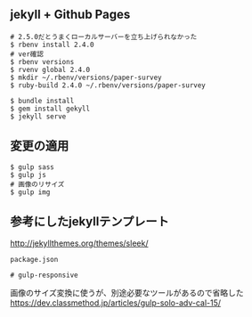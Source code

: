 ## jekyll + Github Pages

```
# 2.5.0だとうまくローカルサーバーを立ち上げられなかった
$ rbenv install 2.4.0
# ver確認
$ rbenv versions
$ rvenv global 2.4.0
$ mkdir ~/.rbenv/versions/paper-survey
$ ruby-build 2.4.0 ~/.rbenv/versions/paper-survey

$ bundle install
$ gem install gekyll
$ jekyll serve

```

## 変更の適用
```
$ gulp sass
$ gulp js
# 画像のリサイズ
$ gulp img
```

## 参考にしたjekyllテンプレート
http://jekyllthemes.org/themes/sleek/  

`package.json`
```
# gulp-responsive
```
画像のサイズ変換に使うが、別途必要なツールがあるので省略した  
https://dev.classmethod.jp/articles/gulp-solo-adv-cal-15/


